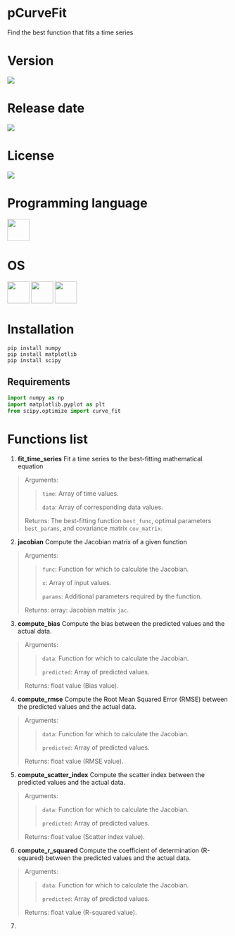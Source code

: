 # pCurveFit

Find the best function that fits a time series

# Version

![](https://img.shields.io/badge/Version%3A-1.0-success)

# Release date

![](https://img.shields.io/badge/Release%20date-May%2C%2030%2C%202023-9cf)

# License

![](https://img.shields.io/github/license/Ileriayo/markdown-badges?style=for-the-badge)

# Programming language

<img src="https://img.icons8.com/?size=512&id=13441&format=png" width="50"/>

# OS

<img src="https://img.icons8.com/?size=512&id=17842&format=png" width="50"/> <img src="https://img.icons8.com/?size=512&id=122959&format=png" width="50"/> <img src="https://img.icons8.com/?size=512&id=108792&format=png" width="50"/>

# Installation

```shell
pip install numpy
pip install matplotlib
pip install scipy
```

## Requirements

```python
import numpy as np
import matplotlib.pyplot as plt
from scipy.optimize import curve_fit
```

# Functions list

1. **fit_time_series** Fit a time series to the best-fitting mathematical equation

> Arguments:
>
>> `time`: Array of time values.
>>
>> `data`: Array of corresponding data values.
>>
> Returns: The best-fitting function `best_func`, optimal parameters `best_params`, and covariance matrix `cov_matrix`.

2. **jacobian** Compute the Jacobian matrix of a given function

> Arguments:
>
>> `func`: Function for which to calculate the Jacobian.
>>
>> `x`: Array of input values.
>>
>> `params`: Additional parameters required by the function.
>>
> Returns: array: Jacobian matrix `jac`.

3. **compute_bias** Compute the bias between the predicted values and the actual data.

> Arguments:
>
>> `data`: Function for which to calculate the Jacobian.
>>
>> `predicted`: Array of predicted values.
>>
> Returns: float value (Bias value).

4. **compute_rmse** Compute the Root Mean Squared Error (RMSE) between the predicted values and the actual data.

> Arguments:
>
>> `data`: Function for which to calculate the Jacobian.
>>
>> `predicted`: Array of predicted values.
>>
> Returns: float value (RMSE value).

5. **compute_scatter_index** Compute the scatter index between the predicted values and the actual data.

> Arguments:
>
>> `data`: Function for which to calculate the Jacobian.
>>
>> `predicted`: Array of predicted values.
>>
> Returns: float value (Scatter index value).

6. **compute_r_squared** Compute the coefficient of determination (R-squared) between the predicted values and the actual data.

> Arguments:
>
>> `data`: Function for which to calculate the Jacobian.
>>
>> `predicted`: Array of predicted values.
>>
> Returns: float value (R-squared value).

7. 
